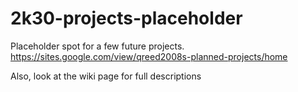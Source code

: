 # 2k30-projects-placeholder
Placeholder spot for a few future projects. https://sites.google.com/view/qreed2008s-planned-projects/home

Also, look at the wiki page for full descriptions
